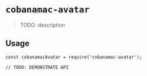 # `cobanamac-avatar`

> TODO: description

## Usage

```
const cobanamacAvatar = require('cobanamac-avatar');

// TODO: DEMONSTRATE API
```
